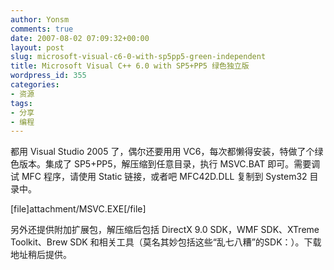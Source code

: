 ```yaml
---
author: Yonsm
comments: true
date: 2007-08-02 07:09:32+00:00
layout: post
slug: microsoft-visual-c6-0-with-sp5pp5-green-independent
title: Microsoft Visual C++ 6.0 with SP5+PP5 绿色独立版
wordpress_id: 355
categories:
- 资源
tags:
- 分享
- 编程
---
```


都用 Visual Studio 2005 了，偶尔还要用用 VC6，每次都懒得安装，特做了个绿色版本。集成了 SP5+PP5，解压缩到任意目录，执行 MSVC.BAT 即可。需要调试 MFC 程序，请使用 Static 链接，或者吧 MFC42D.DLL 复制到 System32 目录中。  
  
[file]attachment/MSVC.EXE[/file]  
  
另外还提供附加扩展包，解压缩后包括 DirectX 9.0 SDK，WMF SDK、XTreme Toolkit、Brew SDK 和相关工具（莫名其妙包括这些“乱七八糟”的SDK：）。下载地址稍后提供。  
  

